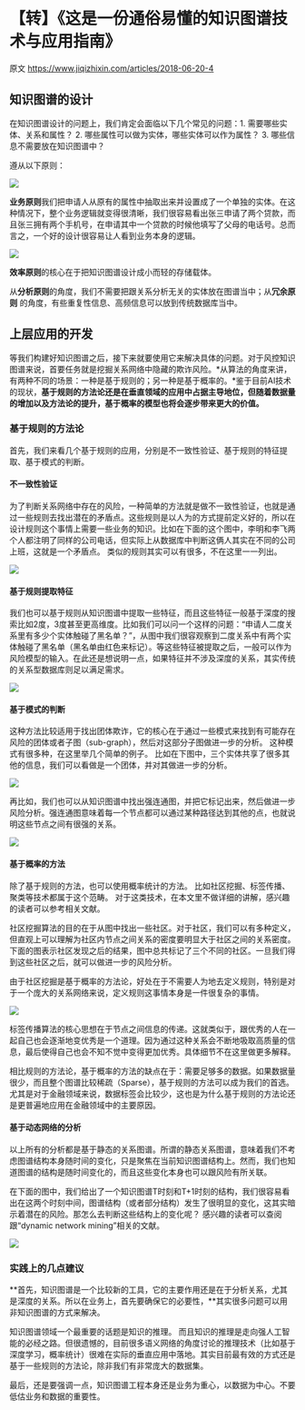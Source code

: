 # 【转】《这是一份通俗易懂的知识图谱技术与应用指南》

原文 https://www.jiqizhixin.com/articles/2018-06-20-4

## 知识图谱的设计

在知识图谱设计的问题上，我们肯定会面临以下几个常见的问题：1. 需要哪些实体、关系和属性？ 2.  哪些属性可以做为实体，哪些实体可以作为属性？ 3. 哪些信息不需要放在知识图谱中？

遵从以下原则：

![](https://image.jiqizhixin.com/uploads/editor/96151c9c-e707-4913-83b9-897ea5ef75a7/1529464462717.png)

**业务原则**我们把申请人从原有的属性中抽取出来并设置成了一个单独的实体。在这种情况下，整个业务逻辑就变得很清晰，我们很容易看出张三申请了两个贷款，而且张三拥有两个手机号，在申请其中一个贷款的时候他填写了父母的电话号。总而言之，一个好的设计很容易让人看到业务本身的逻辑。

![](https://image.jiqizhixin.com/uploads/editor/f3fa7ea6-bf85-48fb-8583-4525e05d9074/1529464463668.png)

**效率原则**的核心在于把知识图谱设计成小而轻的存储载体。

从**分析原则**的角度，我们不需要把跟关系分析无关的实体放在图谱当中；从**冗余原则** 的角度，有些重复性信息、高频信息可以放到传统数据库当中。

## 上层应用的开发

等我们构建好知识图谱之后，接下来就要使用它来解决具体的问题。对于风控知识图谱来说，首要任务就是挖掘关系网络中隐藏的欺诈风险。*从算法的角度来讲，有两种不同的场景：一种是基于规则的；另一种是基于概率的。*鉴于目前AI技术的现状，**基于规则的方法论还是在垂直领域的应用中占据主导地位，但随着数据量的增加以及方法论的提升，基于概率的模型也将会逐步带来更大的价值。**

### 基于规则的方法论

首先，我们来看几个基于规则的应用，分别是不一致性验证、基于规则的特征提取、基于模式的判断。

#### 不一致性验证

为了判断关系网络中存在的风险，一种简单的方法就是做不一致性验证，也就是通过一些规则去找出潜在的矛盾点。这些规则是以人为的方式提前定义好的，所以在设计规则这个事情上需要一些业务的知识。比如在下面的这个图中，李明和李飞两个人都注明了同样的公司电话，但实际上从数据库中判断这俩人其实在不同的公司上班，这就是一个矛盾点。 类似的规则其实可以有很多，不在这里一一列出。

![](https://image.jiqizhixin.com/uploads/editor/4048d065-a6b1-41e3-b5fa-87f198332f87/1529464463189.png)

#### 基于规则提取特征

我们也可以基于规则从知识图谱中提取一些特征，而且这些特征一般基于深度的搜索比如2度，3度甚至更高维度。比如我们可以问一个这样的问题：“申请人二度关系里有多少个实体触碰了黑名单？”，从图中我们很容观察到二度关系中有两个实体触碰了黑名单（黑名单由红色来标记）。等这些特征被提取之后，一般可以作为风险模型的输入。在此还是想说明一点，如果特征并不涉及深度的关系，其实传统的关系型数据库则足以满足需求。

![](https://image.jiqizhixin.com/uploads/editor/f70ba882-fe80-4adf-96c2-14839d40a6b2/1529464464276.png)

#### 基于模式的判断

这种方法比较适用于找出团体欺诈，它的核心在于通过一些模式来找到有可能存在风险的团体或者子图（sub-graph），然后对这部分子图做进一步的分析。 这种模式有很多种，在这里举几个简单的例子。 比如在下图中，三个实体共享了很多其他的信息，我们可以看做是一个团体，并对其做进一步的分析。

![](https://image.jiqizhixin.com/uploads/editor/8d3d1e12-22a9-4ed2-ac6f-99cbb255c1e0/1529464464353.png)

再比如，我们也可以从知识图谱中找出强连通图，并把它标记出来，然后做进一步风险分析。强连通图意味着每一个节点都可以通过某种路径达到其他的点，也就说明这些节点之间有很强的关系。

![](https://image.jiqizhixin.com/uploads/editor/b7cb2ec4-0963-4814-9357-2976c326c4e9/1529464464587.png)

#### 基于概率的方法

除了基于规则的方法，也可以使用概率统计的方法。 比如社区挖掘、标签传播、聚类等技术都属于这个范畴。 对于这类技术，在本文里不做详细的讲解，感兴趣的读者可以参考相关文献。

社区挖掘算法的目的在于从图中找出一些社区。对于社区，我们可以有多种定义，但直观上可以理解为社区内节点之间关系的密度要明显大于社区之间的关系密度。下面的图表示社区发现之后的结果，图中总共标记了三个不同的社区。一旦我们得到这些社区之后，就可以做进一步的风险分析。

由于社区挖掘是基于概率的方法论，好处在于不需要人为地去定义规则，特别是对于一个庞大的关系网络来说，定义规则这事情本身是一件很复杂的事情。

![](https://image.jiqizhixin.com/uploads/editor/68e693a4-dd50-4eea-8fac-2e2496a86198/1529464464702.png)

标签传播算法的核心思想在于节点之间信息的传递。这就类似于，跟优秀的人在一起自己也会逐渐地变优秀是一个道理。因为通过这种关系会不断地吸取高质量的信息，最后使得自己也会不知不觉中变得更加优秀。具体细节不在这里做更多解释。

相比规则的方法论，基于概率的方法的缺点在于：需要足够多的数据。如果数据量很少，而且整个图谱比较稀疏（Sparse），基于规则的方法可以成为我们的首选。尤其是对于金融领域来说，数据标签会比较少，这也是为什么基于规则的方法论还是更普遍地应用在金融领域中的主要原因。

#### 基于动态网络的分析

以上所有的分析都是基于静态的关系图谱。所谓的静态关系图谱，意味着我们不考虑图谱结构本身随时间的变化，只是聚焦在当前知识图谱结构上。然而，我们也知道图谱的结构是随时间变化的，而且这些变化本身也可以跟风险有所关联。

在下面的图中，我们给出了一个知识图谱T时刻和T+1时刻的结构，我们很容易看出在这两个时刻中间，图谱结构（或者部分结构）发生了很明显的变化，这其实暗示着潜在的风险。那怎么去判断这些结构上的变化呢？ 感兴趣的读者可以查阅跟“dynamic network mining”相关的文献。

![](https://image.jiqizhixin.com/uploads/editor/234a79cb-4ad6-4fce-8cd2-9d1b116d09d1/1529464464458.png)

###  实践上的几点建议

**首先，知识图谱是一个比较新的工具，它的主要作用还是在于分析关系，尤其是深度的关系。所以在业务上，首先要确保它的必要性，**其实很多问题可以用非知识图谱的方式来解决。

知识图谱领域一个最重要的话题是知识的推理。 而且知识的推理是走向强人工智能的必经之路。但很遗憾的，目前很多语义网络的角度讨论的推理技术（比如基于深度学习，概率统计）很难在实际的垂直应用中落地。其实目前最有效的方式还是基于一些规则的方法论，除非我们有非常庞大的数据集。

最后，还是要强调一点，知识图谱工程本身还是业务为重心，以数据为中心。不要低估业务和数据的重要性。
